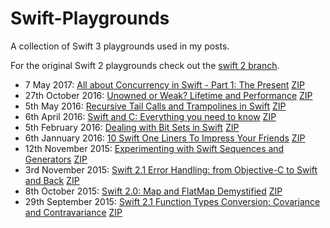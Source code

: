 # Swift-Playgrounds

A collection of Swift 3 playgrounds used in my posts.

For the original Swift 2 playgrounds check out the [swift 2 branch](https://github.com/uraimo/Swift-Playgrounds/tree/swift2).

* 7 May 2017: [All about Concurrency in Swift - Part 1: The Present](https://www.uraimo.com/2017/05/07/all-about-concurrency-in-swift-1-the-present/) [ZIP](https://github.com/uraimo/Swift-Playgrounds/raw/master/archives/2017-05-07-ConcurrencyInSwift.playground.zip)
* 27th October 2016: [Unowned or Weak? Lifetime and Performance](https://www.uraimo.com/2016/10/27/unowned-or-weak-lifetime-and-performance/) [ZIP](https://github.com/uraimo/Swift-Playgrounds/raw/master/archives/2016-10-27-UnownedWeakPlayground.playground.zip)
* 5th May 2016: [Recursive Tail Calls and Trampolines in Swift](https://www.uraimo.com/2016/05/05/recursive-tail-calls-and-trampolines-in-swift/) [ZIP](https://github.com/uraimo/Swift-Playgrounds/raw/master/archives/2016-05-05-recursive-trampoline.zip)
* 6th April 2016: [Swift and C: Everything you need to know](https://www.uraimo.com/2016/04/07/swift-and-c-everything-you-need-to-know) [ZIP](https://github.com/uraimo/Swift-Playgrounds/raw/master/archives/2016-04-07-Swift-And-C.zip)
* 5th February 2016: [Dealing with Bit Sets in Swift](https://www.uraimo.com/2016/02/05/Dealing-With-Bit-Sets-In-Swift) [ZIP](https://github.com/uraimo/Swift-Playgrounds/raw/master/archives/2016-02-5-Bitwise-Playground.playground.zip)
* 6th Jannuary 2016: [10 Swift One Liners To Impress Your Friends](http://www.uraimo.com/2016/01/06/10-Swift-One-Liners-To-Impress-Your-Friends/) [ZIP](https://github.com/uraimo/Swift-Playgrounds/raw/master/archives/2016-01-6-Swift-One-Liners-Playground.playground.zip)
* 12th November 2015: [Experimenting with Swift Sequences and Generators](http://www.uraimo.com/2015/11/12/experimenting-with-swift-2-sequencetype-generatortype/) [ZIP](https://github.com/uraimo/Swift-Playgrounds/raw/master/archives/2015-11-12-SequenceTypeGeneratorTypePlayground.playground.zip)
* 3rd November 2015: [Swift 2.1 Error Handling: from Objective-C to Swift and Back](http://www.uraimo.com/2015/11/03/error-handling-from-objective-c-to-swift-2-and-back/) [ZIP](https://github.com/uraimo/Swift-Playgrounds/raw/master/archives/2015-11-Swift2ErrorHandling.zip)
* 8th October 2015: [Swift 2.0: Map and FlatMap Demystified](http://www.uraimo.com/2015/10/08/Swift2-map-flatmap-demystified/) [ZIP](https://github.com/uraimo/Swift-Playgrounds/raw/master/archives/2015-10-MapFlatMapPlayground.playground.zip)
* 29th September 2015: [Swift 2.1 Function Types Conversion: Covariance and Contravariance](http://www.uraimo.com/2015/09/29/Swift2.1-Function-Types-Conversion-Covariance-Contravariance/) [ZIP](https://github.com/uraimo/Swift-Playgrounds/raw/master/archives/2015-09-VariancePlayground.playground.zip)
